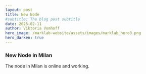 ```yaml
---
layout: post
title: New Node
#subtitle: The blog post subtitle
date: 2025-02-11
author: Viktoria Vomhoff
hero_image: /marklab-website/assets/images/marklab_hero3.png
hero_darken: true
---
```


### New Node in Milan

The node in Milan is online and working.